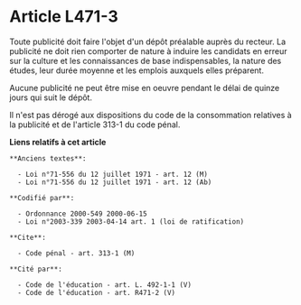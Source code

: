 # Article L471-3

Toute publicité doit faire l'objet d'un dépôt préalable auprès du recteur. La publicité ne doit rien comporter de nature à
induire les candidats en erreur sur la culture et les connaissances de base indispensables, la nature des études, leur durée
moyenne et les emplois auxquels elles préparent.

Aucune publicité ne peut être mise en oeuvre pendant le délai de quinze jours qui suit le dépôt.

Il n'est pas dérogé aux dispositions du code de la consommation relatives à la publicité et de l'article 313-1 du code pénal.

**Liens relatifs à cet article**

	**Anciens textes**:

	  - Loi n°71-556 du 12 juillet 1971 - art. 12 (M)
	  - Loi n°71-556 du 12 juillet 1971 - art. 12 (Ab)

	**Codifié par**:

	  - Ordonnance 2000-549 2000-06-15
	  - Loi n°2003-339 2003-04-14 art. 1 (loi de ratification)

	**Cite**:

	  - Code pénal - art. 313-1 (M)

	**Cité par**:

	  - Code de l'éducation - art. L. 492-1-1 (V)
	  - Code de l'éducation - art. R471-2 (V)

